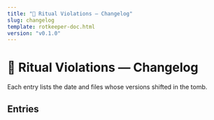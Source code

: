 ```yaml
---
title: "📜 Ritual Violations — Changelog"
slug: changelog
template: rotkeeper-doc.html
version: "v0.1.0"
---
```

<!-- asset-meta:
     name:        "CHANGELOG.md"
     version:     "v0.1.0"
     description: "Archive of all ritual violation entries"
     author:      "Rotkeeper Ritual Council"
-->

# 📜 Ritual Violations — Changelog

<!-- The council’s ledger of every manifest blessing -->

Each entry lists the date and files whose versions shifted in the tomb.

## Entries

<!-- New entries are prepended here by rc-bless.sh -->
